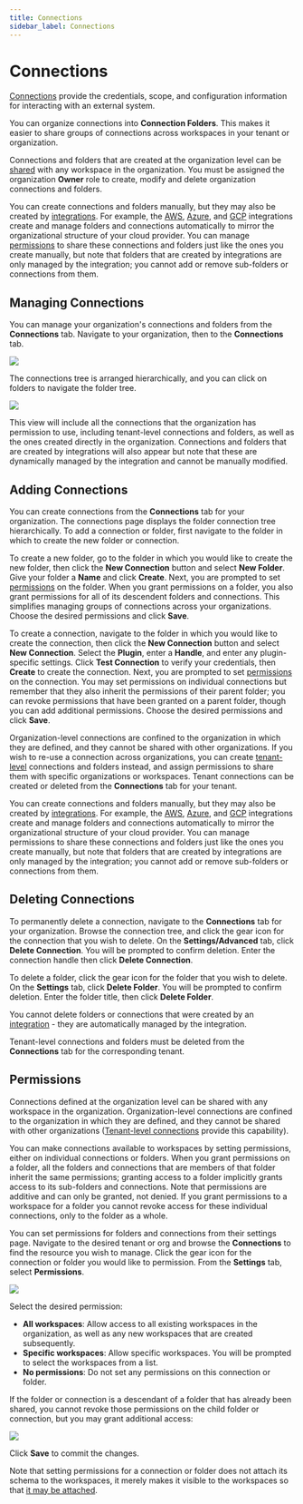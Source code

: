 ```yaml
---
title: Connections
sidebar_label: Connections
---
```


# Connections

[Connections](/pipes/docs/workspaces/connections) provide the credentials, scope, and configuration information for interacting with an external system.  

You can organize connections into **Connection Folders**. This makes it easier to share groups of connections across workspaces in your tenant or organization.

Connections and folders that are created at the organization level can be [shared](#permissions) with any workspace in the organization.  You must be assigned the organization **Owner** role to create, modify and delete organization connections and folders.

You can create connections and folders manually, but they may also be created by [integrations](/pipes/docs/integrations/).  For example, the [AWS](/pipes/docs/integrations/aws), [Azure](/pipes/docs/integrations/azure), and [GCP](/pipes/docs/integrations/gcp) integrations create and manage folders and connections automatically to mirror the organizational structure of your cloud provider.  You can manage [permissions](#permissions) to share these connections and folders just like the ones you create manually, but note that folders that are created by integrations are only managed by the integration; you cannot add or remove sub-folders or connections from them.


## Managing Connections

You can manage your organization's connections and folders from the **Connections** tab.  Navigate to your organization, then to the  **Connections** tab.  

![](/images/docs/pipes/org-connections-list.png)


The connections tree is arranged hierarchically, and you can click on folders to navigate the folder tree.  

![](/images/docs/pipes/org-connections-list-subfolder.png)


This view will include all the connections that the organization has permission to use, including tenant-level connections and folders, as well as the ones created directly in the organization.  Connections and folders that are created by integrations will also appear but note that these are dynamically managed by the integration and cannot be manually modified.


## Adding Connections

You can create connections from the **Connections** tab for your organization.  The connections page displays the folder connection tree hierarchically.  To add a connection or folder, first navigate to the folder in which to create the new folder or connection.

To create a new folder, go to the folder in which you would like to create the new folder, then click the **New Connection** button and select **New Folder**.   Give your folder a **Name** and click **Create**.  Next, you are prompted to set [permissions](#permissions) on the folder.  When you grant permissions on a folder, you also grant permissions for all of its descendent folders and connections.  This simplifies managing groups of connections across your organizations.  Choose the desired permissions and click **Save**.

To create a connection, navigate to the folder in which you would like to create the connection, then click the **New Connection** button and select **New Connection**.  Select the **Plugin**, enter a **Handle**, and enter any plugin-specific settings.  Click **Test Connection** to verify your credentials, then **Create** to create the connection.  Next, you are prompted to set [permissions](#permissions) on the connection.  You may set permissions on individual connections but remember that they also inherit the permissions of their parent folder; you can revoke permissions that have been granted on a parent folder, though you can add additional permissions. Choose the desired permissions and click **Save**.

Organization-level connections are confined to the organization in which they are defined, and they cannot be shared with other organizations.  If you wish to re-use a connection across organizations, you can create [tenant-level](/pipes/docs/accounts/tenant/connections) connections and folders instead, and assign permissions to share them with specific organizations or workspaces.  Tenant connections can be created or deleted from the **Connections** tab for your tenant.
 
You can create connections and folders manually, but they may also be created by [integrations](/pipes/docs/integrations/).  For example, the [AWS](/pipes/docs/integrations/aws), [Azure](/pipes/docs/integrations/azure), and [GCP](/pipes/docs/integrations/gcp) integrations create and manage folders and connections automatically to mirror the organizational structure of your cloud provider.  You can manage permissions to share these connections and folders just like the ones you create manually, but note that folders that are created by integrations are only managed by the integration; you cannot add or remove sub-folders or connections from them.


## Deleting Connections

To permanently delete a connection, navigate to the  **Connections** tab for your organization. Browse the connection tree, and click the gear icon for the connection that you wish to delete.  On the **Settings/Advanced** tab, click  **Delete Connection**.  You will be prompted to confirm deletion. Enter the connection handle then click **Delete Connection**.

To delete a folder, click the gear icon for the folder that you wish to delete.  On the **Settings** tab, click **Delete Folder**.  You will be prompted to confirm deletion. Enter the folder title, then click **Delete Folder**.

You cannot delete folders or connections that were created by an [integration](/pipes/docs/integrations/) - they are automatically managed by the integration.  

Tenant-level connections and folders must be deleted from the **Connections** tab for the corresponding tenant.


## Permissions

Connections defined at the organization level can be shared with any workspace in the organization.  Organization-level connections are confined to the organization in which they are defined, and they cannot be shared with other organizations ([Tenant-level connections](/pipes/docs/accounts/tenant/connections) provide this capability).

You can make connections available to workspaces by setting permissions, either on individual connections or folders.  When you grant permissions on a folder, all the folders and connections that are members of that folder inherit the same permissions; granting access to a folder implicitly grants access to its sub-folders and connections.  Note that permissions are additive and can only be granted, not denied. If you grant permissions to a workspace for a folder you cannot revoke access for these individual connections, only to the folder as a whole.

You can set permissions for folders and connections from their settings page. Navigate to the desired tenant or org and browse the **Connections** to find the resource you wish to manage.  Click the gear icon for the connection or folder you would like to permission.  From the **Settings** tab, select **Permissions**.


![](/images/docs/pipes/org-connections-perms-toplevel.png)


Select the desired permission: 
- **All workspaces**: Allow access to all existing workspaces in the organization, as well as any new workspaces that are created subsequently.
- **Specific workspaces**:  Allow specific workspaces. You will be prompted to select the workspaces from a list.
- **No permissions**: Do not set any permissions on this connection or folder.

If the folder or connection is a descendant of a folder that has already been shared, you cannot revoke those permissions on the child folder or connection, but you may grant additional access:

![](/images/docs/pipes/org-connections-perms-inherited.png)


Click **Save** to commit the changes.

Note that setting permissions for a connection or folder does not attach its schema to the workspaces, it merely makes it visible to the workspaces so that [it may be attached](/pipes/docs/workspaces/connections#adding-schemas).